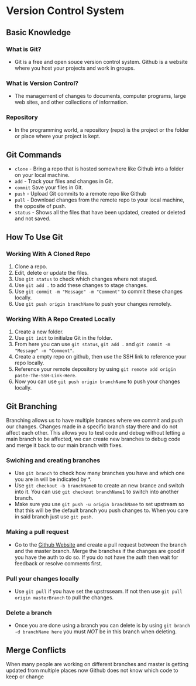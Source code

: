 # Version Control System

## Basic Knowledge
### What is Git?
- Git is a free and open souce version control system. Github is a website where you host your projects and work in groups.

### What is Version Control?
 - The management of changes to documents, computer programs, large web sites, and other collections of information.

### Repository
- In the programming world, a repository (repo) is the project or the folder or place where your project is kept.

## Git Commands
- `clone` - Bring a repo that is hosted somewhere like Github into a folder on your local machine.
- `add` - Track your files and changes in Git.
-  `commit` Save your files in Git.
- `push` - Upload Git commits to a remote repo like Github
- `pull` - Download changes from the remote repo to your local machine, the opposite of push.
- `status` - Shows all the files that have been updated, created or deleted and not saved.

## How To Use Git
### Working With A Cloned Repo
1. Clone a repo.
2. Edit, delete or update the files.
3. Use `git status` to check which changes where not staged.
4. Use `git add .` to add these changes to stage changes.
5. Use `git commit -m "Message" -m "Comment"` to commit these changes locally.
6. Use `git push origin branchName` to push your changes remotely.

### Working With A Repo Created Locally
1. Create a new folder.
2. Use `git init` to initialze Git in the folder.
3. From here you can use `git status`, `git add .` and `git commit -m "Message" -m "Comment"`.
4. Create a empty repo on github, then use the SSH link to reference your repo locally.
5. Reference your remote depository by using `git remote add origin paste-The-SSH-Link-Here`.
6. Now you can use `git push origin branchName` to push your changes locally.

## Git Branching
Branching allows us to have multiple brances where we commit and push our changes. Changes made in a specific branch stay there and do not affect each other. This allows you to test code and debug without letting a main branch to be affected, we can create new branches to debug code and merge it back to our main branch with fixes.

### Swiching and creating branches
- Use `git branch` to check how many branches you have and which one you are in will be indicated by *.
- Use `git checkout -b branchName0` to create an new brance and switch into it. You can use `git checkout branchName1` to switch into another branch.
- Make sure you use `git push -u origin branchName` to set upstream so that this will be the default branch you push changes to. When you care in said branch just use `git push`.

### Making a pull request
- Go to the <a href="https://github.com">Github Website</a> and create a pull request between the branch and the master branch. Merge the branches if the changes are good if you have the auth to do so. If you do not have the auth then wait for feedback or resolve comments first.

### Pull your changes locally
- Use `git pull` if you have set the upstrsseam. If not then use `git pull origin masterBranch` to pull the changes.

### Delete a branch
- Once you are done using a branch you can delete is by using `git branch -d branchName here` you must *NOT* be in this branch when deleting.

## Merge Conflicts
When many people are working on different branches and master is getting updated from multiple places now Github does not know which code to keep or change
